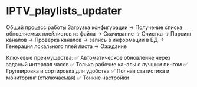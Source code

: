 # IPTV_playlists_updater

Общий процесс работы
Загрузка конфигурации → Получение списка обновляемых плейлистов из файла → Скачивание → Очистка → Парсинг каналов → Проверка каналов → запись в информации в БД → Генерация локального плей листа → Ожидание 

Ключевые преимущества:
✅ Автоматическое обновление через заданый интервал часов
✅ Только рабочие каналы с лучшим пингом
✅ Группировка и сортировка для удобства
✅ Полная статистика и мониторинг (отключаемая) 
✅ Тонкие настройки
